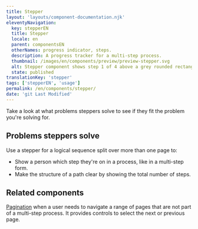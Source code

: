 ```yaml
---
title: Stepper
layout: 'layouts/component-documentation.njk'
eleventyNavigation:
  key: stepperEN
  title: Stepper
  locale: en
  parent: componentsEN
  otherNames: progress indicator, steps.
  description: A progress tracker for a multi-step process.
  thumbnail: /images/en/components/preview/preview-stepper.svg
  alt: Stepper component shows step 1 of 4 above a grey rounded rectangle.
  state: published
translationKey: 'stepper'
tags: ['stepperEN', 'usage']
permalink: /en/components/stepper/
date: 'git Last Modified'
---
```


Take a look at what problems steppers solve to see if they fit the problem you're solving for.

## Problems steppers solve

Use a stepper for a logical sequence split over more than one page to:

- Show a person which step they're on in a process, like in a multi-step form.
- Make the structure of a path clear by showing the total number of steps.

<article class="bg-full-width bg-primary text-light pt-600 pb-300 my-600">
  <h2 class="mt-0 mb-300">Related components</h2>

<a href="{{ links.pagination }}" class="link-light">Pagination</a> when a user needs to navigate a range of pages that are not part of a multi-step process. It provides controls to select the next or previous page.

</article>
